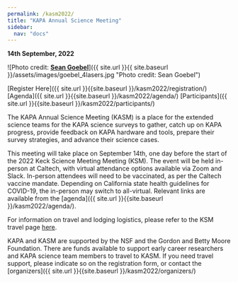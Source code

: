```yaml
---
permalink: /kasm2022/
title: "KAPA Annual Science Meeting"
sidebar:
  nav: "docs"
---
```

**14th September, 2022**

![Photo credit: [**Sean Goebel**](https://www.sgphotos.com)]({{ site.url }}{{ site.baseurl }}/assets/images/goebel_4lasers.jpg "Photo credit: Sean Goebel") 

[Register Here]({{ site.url }}{{site.baseurl }}/kasm2022/registration/)
[Agenda]({{ site.url }}{{site.baseurl }}/kasm2022/agenda/)
[Participants]({{ site.url }}{{site.baseurl }}/kasm2022/participants/)

The KAPA Annual Science Meeting (KASM) is a place for the extended science teams for the KAPA science surveys to gather, catch up on KAPA progress, provide feedback on KAPA hardware and tools, prepare their survey strategies, and advance their science cases.

This meeting will take place on September 14th, one day before the start of the 2022 Keck Science Meeting Meeting (KSM). The event will be held in-person at Caltech, with virtual attendance options available via Zoom and Slack. In-person attendees will need to be vaccinated, as per the Caltech vaccine mandate.
Depending on California state health guidelines for COVID-19, the in-person may switch to all-virtual. Relevant links are available from the [agenda]({{ site.url }}{{site.baseurl }}/kasm2022/agenda/).


For information on travel and lodging logistics, please refer to the KSM travel page <a href="https://kecksciencemeeting.org/home/logistics/" target="_blank">here</a>.

KAPA and KASM are supported by the NSF and the Gordon and Betty Moore Foundation. There are funds available to support early career researchers and KAPA science team members to travel to KASM. If you need travel support, please indicate so on the registration form, or contact the [organizers]({{ site.url }}{{site.baseurl }}/kasm2022/organizers/)




<!-- <div class="image">

      <img src="{{ site.url }}{{ site.baseurl }}/assets/images/goebel_4lasers.jpg" alt="" />
      
      <h2>KASM<br />8th September, 2021</h2>

</div> -->
